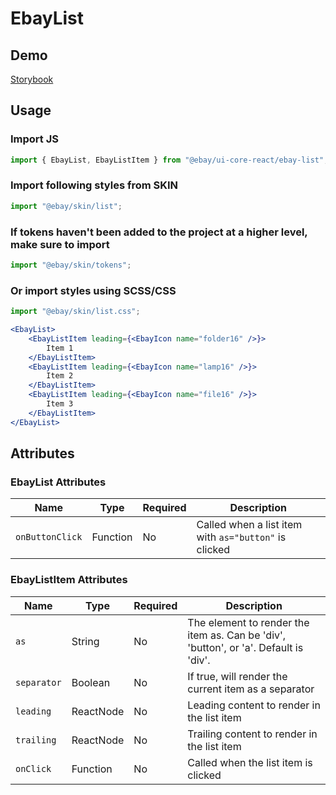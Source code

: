 # EbayList

## Demo

[Storybook](https://opensource.ebay.com/ebayui-core-react/main/?path=/docs/building-blocks-ebay-list--docs)

## Usage

### Import JS

```jsx harmony
import { EbayList, EbayListItem } from "@ebay/ui-core-react/ebay-list";
```

### Import following styles from SKIN

```jsx harmony
import "@ebay/skin/list";
```

### If tokens haven't been added to the project at a higher level, make sure to import

```jsx harmony
import "@ebay/skin/tokens";
```

### Or import styles using SCSS/CSS

```jsx harmony
import "@ebay/skin/list.css";
```

```jsx harmony
<EbayList>
    <EbayListItem leading={<EbayIcon name="folder16" />}>
        Item 1
    </EbayListItem>
    <EbayListItem leading={<EbayIcon name="lamp16" />}>
        Item 2
    </EbayListItem>
    <EbayListItem leading={<EbayIcon name="file16" />}>
        Item 3
    </EbayListItem>
</EbayList>
```

## Attributes

### EbayList Attributes

| Name           | Type     | Required | Description                                                                                                                                                                                   |
| -------------- | -------- | -------- | --------------------------------------------------------------------------------------------------------------------------------------------------------------------------------------------- |
| `onButtonClick` | Function | No       | Called when a list item with `as="button"` is clicked | `(event, { index })` |

### EbayListItem Attributes

| Name           | Type     | Required | Description                                                                                                                                                                                   |
| -------------- | -------- | -------- | --------------------------------------------------------------------------------------------------------------------------------------------------------------------------------------------- |
| `as`           | String   | No       | The element to render the item as. Can be 'div', 'button', or 'a'. Default is 'div'.                                                                                                          |
| `separator`    | Boolean  | No       | If true, will render the current item as a separator                                                                                                                                          |
| `leading`      | ReactNode | No      | Leading content to render in the list item                                                                                                                                                    |
| `trailing`     | ReactNode | No      | Trailing content to render in the list item                                                                                                                                                   |
| `onClick`      | Function | No       | Called when the list item is clicked                                                                                                                                                          |
